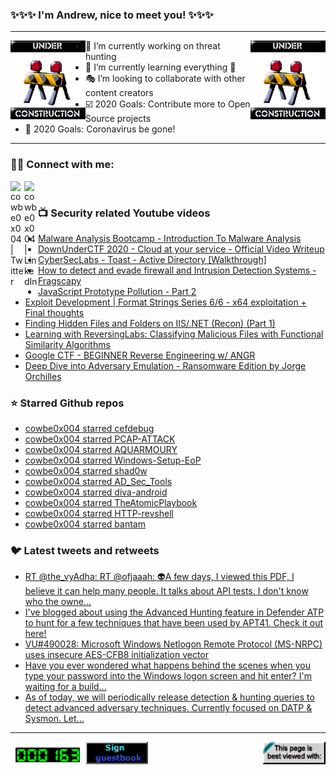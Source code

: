 ### ✨✨✨ I'm Andrew, nice to meet you! ✨✨✨

---
<img align="left" width="120px" src="https://raw.githubusercontent.com/cowbe0x004/cowbe0x004/master/images/image004.gif" />
<img align="right" width="120px" src="https://raw.githubusercontent.com/cowbe0x004/cowbe0x004/master/images/image004.gif" />

- 📖 I’m currently working on threat hunting
- 📘 I’m currently learning everything 🤣
- 🎭 I’m looking to collaborate with other content creators
- ☑️ 2020 Goals: Contribute more to Open Source projects
- 🦠 2020 Goals: Coronavirus be gone!

---

### 🤝🏽 Connect with me:
[<img align="left" alt="cowbe0x004 | Twitter" width="22px" src="https://cdn.jsdelivr.net/npm/simple-icons@v3/icons/twitter.svg" />][twitter]
[<img align="left" alt="cowbe0x004 | LinkedIn" width="22px" src="https://cdn.jsdelivr.net/npm/simple-icons@v3/icons/linkedin.svg" />][linkedin]

<!--
[<img align="left" alt="cowbe0x004.com" width="22px" src="https://raw.githubusercontent.com/iconic/open-iconic/master/svg/globe.svg" />][website]
[<img align="left" alt="cowbe0x004 | YouTube" width="22px" src="https://cdn.jsdelivr.net/npm/simple-icons@v3/icons/youtube.svg" />][youtube]
[<img align="left" alt="cowbe0x004 | Instagram" width="22px" src="https://cdn.jsdelivr.net/npm/simple-icons@v3/icons/instagram.svg" />][instagram]
-->

<br />

### 📺 Security related Youtube videos
<!-- YOUTUBE:START -->
- [Malware Analysis Bootcamp - Introduction To Malware Analysis](https://www.youtube.com/watch?v=D3inDM8kM-Y)
- [DownUnderCTF 2020 - Cloud at your service - Official Video Writeup](https://www.youtube.com/watch?v=PTfQuA4qTEA)
- [CyberSecLabs - Toast - Active Directory [Walkthrough]](https://www.youtube.com/watch?v=CndMDvjX8dg)
- [How to detect and evade firewall and Intrusion Detection Systems - Fragscapy](https://www.youtube.com/watch?v=DSRCx1RpxIg)
- [JavaScript Prototype Pollution - Part 2](https://www.youtube.com/watch?v=yDmOXhr8wmw)
- [Exploit Development | Format Strings Series 6/6 - x64 exploitation + Final thoughts](https://www.youtube.com/watch?v=yV4qo8Cu5U0)
- [Finding Hidden Files and Folders on IIS/.NET (Recon) (Part 1)](https://www.youtube.com/watch?v=HrJW6Y9kHC4)
- [Learning with ReversingLabs: Classifying Malicious Files with Functional Similarity Algorithms](https://www.youtube.com/watch?v=7XDgMGdPpxQ)
- [Google CTF - BEGINNER Reverse Engineering w/ ANGR](https://www.youtube.com/watch?v=RCgEIBfnTEI)
- [Deep Dive into Adversary Emulation - Ransomware Edition by Jorge Orchilles](https://www.youtube.com/watch?v=CXpHaY-2Fvw)
<!-- YOUTUBE:END -->

### ⭐ Starred Github repos
<!-- GITHUB_STAR:START -->
- [cowbe0x004 starred cefdebug](https://github.com/taviso/cefdebug)
- [cowbe0x004 starred PCAP-ATTACK](https://github.com/sbousseaden/PCAP-ATTACK)
- [cowbe0x004 starred AQUARMOURY](https://github.com/slaeryan/AQUARMOURY)
- [cowbe0x004 starred Windows-Setup-EoP](https://github.com/klinix5/Windows-Setup-EoP)
- [cowbe0x004 starred shad0w](https://github.com/bats3c/shad0w)
- [cowbe0x004 starred AD_Sec_Tools](https://github.com/davidprowe/AD_Sec_Tools)
- [cowbe0x004 starred diva-android](https://github.com/payatu/diva-android)
- [cowbe0x004 starred TheAtomicPlaybook](https://github.com/haresudhan/TheAtomicPlaybook)
- [cowbe0x004 starred HTTP-revshell](https://github.com/3v4Si0N/HTTP-revshell)
- [cowbe0x004 starred bantam](https://github.com/gellin/bantam)
<!-- GITHUB_STAR:END -->

### 🐦 Latest tweets and retweets
<!-- TWEETS:START -->
- [RT @the_vyAdha: RT @ofjaaah: 👽A few days, I viewed this PDF, I believe it can help many people. It talks about API tests. I don't know who the owne...](https://twitter.com/infosecsanyam/status/1307576619901554688)
- [I've blogged about using the Advanced Hunting feature in Defender ATP to hunt for a few techniques that have been used by APT41. Check it out here!](https://twitter.com/DebugPrivilege/status/1306894984923275264)
- [VU#490028: Microsoft Windows Netlogon Remote Protocol (MS-NRPC) uses insecure AES-CFB8 initialization vector](https://twitter.com/USCERT_gov/status/1306279440947621888)
- [Have you ever wondered what happens behind the scenes when you type your password into the Windows logon screen and hit enter? I'm waiting for a build...](https://twitter.com/SteveSyfuhs/status/1297957799079510018)
- [As of today, we will periodically release detection & hunting queries to detect advanced adversary techniques. Currently focused on DATP & Sysmon. Let...](https://twitter.com/falconforceteam/status/1294199107305734144)
<!-- TWEETS:END -->

---

[<img align="left" width="120px" src="https://raw.githubusercontent.com/cowbe0x004/cowbe0x004/master/images/visitors.gif" />][visitor]
[<img align="left" alt="Sign My Guestbook" width="100px" src="https://raw.githubusercontent.com/cowbe0x004/cowbe0x004/master/images/sign_guest_book.gif" />][guestbook]
[<img align="right" width="100px" src="https://raw.githubusercontent.com/cowbe0x004/cowbe0x004/master/images/netscape.gif" />][netscape]


[website]: https://cowbe0x004.com
[twitter]: https://twitter.com/cowbe0x004
[youtube]: https://youtube.com/
[instagram]: https://instagram.com/
[linkedin]: https://www.linkedin.com/in/anhuang/
[guestbook]: https://github.com/cowbe0x004/cowbe0x004/issues
[netscape]: https://github.com/cowbe0x004/cowbe0x004
[visitor]: https://github.com/cowbe0x004/cowbe0x004
